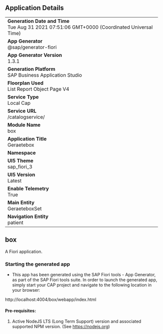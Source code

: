 ## Application Details
|               |
| ------------- |
|**Generation Date and Time**<br>Tue Aug 31 2021 07:51:06 GMT+0000 (Coordinated Universal Time)|
|**App Generator**<br>@sap/generator-fiori|
|**App Generator Version**<br>1.3.1|
|**Generation Platform**<br>SAP Business Application Studio|
|**Floorplan Used**<br>List Report Object Page V4|
|**Service Type**<br>Local Cap|
|**Service URL**<br>/catalogservice/
|**Module Name**<br>box|
|**Application Title**<br>Geraetebox|
|**Namespace**<br>|
|**UI5 Theme**<br>sap_fiori_3|
|**UI5 Version**<br>Latest|
|**Enable Telemetry**<br>True|
|**Main Entity**<br>GeraeteboxSet|
|**Navigation Entity**<br>patient|

## box

A Fiori application.

### Starting the generated app

-   This app has been generated using the SAP Fiori tools - App Generator, as part of the SAP Fiori tools suite.  In order to launch the generated app, simply start your CAP project and navigate to the following location in your browser:

http://localhost:4004/box/webapp/index.html

#### Pre-requisites:

1. Active NodeJS LTS (Long Term Support) version and associated supported NPM version.  (See https://nodejs.org)



